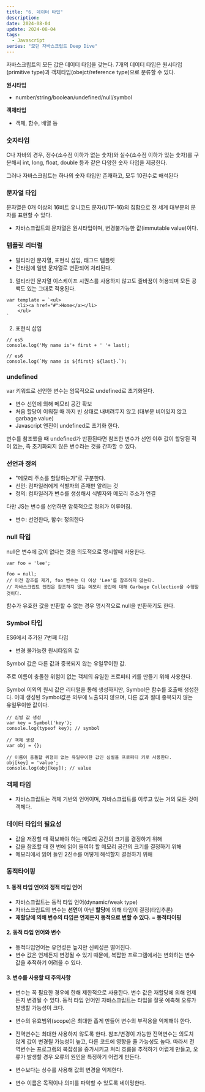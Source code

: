 ```yaml
---
title: "6. 데이터 타입"
description:
date: 2024-08-04
update: 2024-08-04
tags:
  - Javascript
series: "모던 자바스크립트 Deep Dive"
---
```


자바스크립트의 모든 값은 데이터 타입을 갖는다.
7개의 데이터 타입은 원시타입(primitive type)과 객체타입(obejct/reference type)으로 분류할 수 있다.

**원시타입**

- number/string/boolean/undefined/null/symbol

**객체타입**

- 객체, 함수, 배열 등

### 숫자타입

C나 자바의 경우, 정수(소수점 이하가 없는 숫자)와 실수(소수점 이하가 있는 숫자)를 구분해서 int, long, float, double 등과 같은 다양한 숫자 타입을 제공한다.

그러나 자바스크립트는 하나의 숫자 타입만 존재하고, 모두 10진수로 해석된다

### 문자열 타입

문자열은 0개 이상의 16비트 유니코드 문자(UTF-16)의 집합으로 전 세계 대부분의 문자를 표현할 수 있다.

- 자바스크립트의 문자열은 원시타입이며, 변경불가능한 값(immutable value)이다.

### 템플릿 리터럴

- 멀티라인 문자열, 표현식 삽입, 태그드 템플릿
- 런타임에 일반 문자열로 변환되어 처리된다.

1. 멀티라인 문자열
   이스케이프 시퀀스를 사용하지 않고도 줄바꿈이 허용되며 모든 공백도 있는 그대로 적용된다.

```
var template = `<ul>
	<li><a href="#">Home</a></li>
    </ul>
`
```

2. 표현식 삽입

```
// es5
console.log('My name is'+ first + ' '+ last);
```

```
// es6
console.log(`My name is ${first} ${last}.`);
```

### undefined

var 키워드로 선언한 변수는 암묵적으로 undefined로 초기화된다.

- 변수 선언에 의해 메모리 공간 확보
- 처음 할당이 이뤄질 때 까지 빈 상태로 내버려두지 않고 (대부분 비어있지 않고 garbage value)
- Javascript 엔진이 undefined로 초기화 한다.

변수를 참조했을 때 undefined가 반환된다면
참조한 변수가 선언 이후 값이 할당된 적이 없는, 즉 초기화되지 않은 변수라는 것을 간파할 수 있다.

### 선언과 정의

- "메모리 주소를 할당하는가"로 구분한다.
- 선언: 컴파일러에게 식별자의 존재만 알리는 것
- 정의: 컴파일러가 변수를 생성해서 식별자와 메모리 주소가 연결

다만 JS는 변수를 선언하면 암묵적으로 정의가 이루어짐.

- 변수: 선언한다, 함수: 정의한다

### null 타입

null은 변수에 값이 없다는 것을 의도적으로 명시할때 사용한다.

```
var foo = 'lee';

foo = null;
// 이전 참조를 제거, foo 변수는 더 이상 'Lee'를 참조하지 않는다.
// 자바스크립트 엔진은 참조하지 않는 메모리 공간에 대해 Garbage Collection을 수행할 것이다.
```

함수가 유효한 값을 반환할 수 없는 경우 명시적으로 null을 반환하기도 한다.

### Symbol 타입

ES6에서 추가된 7번째 타입

- 변경 불가능한 원시타입의 값

Symbol 값은 다른 값과 중복되지 않는 유일무이한 값.

주로 이름이 충돌한 위험이 없는 객체의 유일한 프로퍼티 키를 만들기 위해 사용한다.

Symbol 이외의 원시 값은 리터럴을 통해 생성하지만, Symbol은 함수를 호출해 생성한다.
이때 생성된 Symbol값은 외부에 노출되지 않으며, 다른 값과 절대 중복되지 않는 유일무이한 값이다.

```
// 심벌 값 생성
var key = Symbol('key');
console.log(typeof key); // symbol

// 객체 생성
var obj = {};

// 이름이 충돌할 위험이 없는 유일무이한 값인 심벌을 프로퍼티 키로 사용한다.
obj[key] = 'value';
console.log(obj[key]); // value
```

### 객체 타입

- 자바스크립트는 객체 기반의 언어이며, 자바스크립트를 이루고 있는 거의 모든 것이 객체다.

### 데이터 타입의 필요성

- 값을 저장할 때 확보해야 하는 메모리 공간의 크기를 결정하기 위해
- 값을 참조할 때 한 번에 읽어 들여야 할 메모리 공간의 크기를 결정하기 위해
- 메모리에서 읽어 들인 2진수를 어떻게 해석할지 결정하기 위해

### 동적타이핑

#### 1. 동적 타입 언어와 정적 타입 언어

- 자바스크립트는 동적 타입 언어(dynamic/weak type)
- 자바스크립트의 변수는 **선언**이 아닌 **할당**에 의해 타입이 결정(타입추론)
- **재할당에 의해 변수의 타입은 언제든지 동적으로 변할 수 있다. = 동적타이핑**

#### 2. 동적 타입 언어와 변수

- 동적타입언어는 유연성은 높지만 신뢰성은 떨어진다.
- 변수 값은 언제든지 변경될 수 있기 때문에, 복잡한 프로그램에서는 변화하는 변수 값을 추적하기 어려울 수 있다.

#### 3. 변수를 사용할 때 주의사항

- 변수는 꼭 필요한 경우에 한해 제한적으로 사용한다.
  변수 값은 재할당에 의해 언제든지 변경될 수 있다.
  동적 타입 언어인 자바스크립트는 타입을 잘못 예측해 오류가 발생할 가능성이 크다.

- 변수의 유효범위(scope)은 최대한 좁게 만들어 변수의 부작용을 억제해야 한다.
- 전역변수는 최대한 사용하지 않도록 한다.
  참조/변경이 가능한 전역변수는 의도치 않게 값이 변경될 가능성이 높고, 다른 코드에 영향을 줄 가능성도 높다.
  따라서 전역변수는 프로그램의 복잡성을 증가시키고 처리 흐름을 추적하기 어렵게 만들고, 오류가 발생할 경우 오류의 원인을 특정하기 어렵게 만든다.
- 변수보다는 상수를 사용해 값의 변경을 억제한다.
- 변수 이름은 목적이나 의미를 파악할 수 있도록 네이밍한다.
